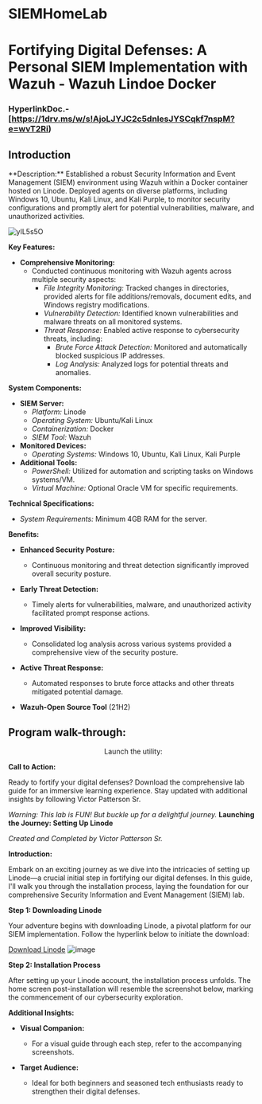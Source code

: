 # SIEMHomeLab
<h1>Fortifying Digital Defenses: A Personal SIEM Implementation with Wazuh - Wazuh Lindoe Docker</h1>

 ### HyperlinkDoc.-[https://1drv.ms/w/s!AjoLJYJC2c5dnlesJYSCqkf7nspM?e=wvT2Ri)  

<h2>Introduction</h2>
**Description:**
Established a robust Security Information and Event Management (SIEM) environment using Wazuh within a Docker container hosted on Linode. Deployed agents on diverse platforms, including Windows 10, Ubuntu, Kali Linux, and Kali Purple, to monitor security configurations and promptly alert for potential vulnerabilities, malware, and unauthorized activities.
<br />

![yIL5s5O](https://github.com/Vtec87/SIEMHomeLab/assets/115051912/57b9b4ca-f2ab-4f9c-8459-b7761974da38) 

**Key Features:**
- **Comprehensive Monitoring:**
  - Conducted continuous monitoring with Wazuh agents across multiple security aspects:
    - *File Integrity Monitoring:* Tracked changes in directories, provided alerts for file additions/removals, document edits, and Windows registry modifications.
    - *Vulnerability Detection:* Identified known vulnerabilities and malware threats on all monitored systems.
    - *Threat Response:* Enabled active response to cybersecurity threats, including:
      - *Brute Force Attack Detection:* Monitored and automatically blocked suspicious IP addresses.
      - *Log Analysis:* Analyzed logs for potential threats and anomalies.

**System Components:**
- **SIEM Server:**
  - *Platform:* Linode
  - *Operating System:* Ubuntu/Kali Linux
  - *Containerization:* Docker
  - *SIEM Tool:* Wazuh
- **Monitored Devices:**
  - *Operating Systems:* Windows 10, Ubuntu, Kali Linux, Kali Purple
- **Additional Tools:**
  - *PowerShell:* Utilized for automation and scripting tasks on Windows systems/VM.
  - *Virtual Machine:* Optional Oracle VM for specific requirements.

**Technical Specifications:**
- *System Requirements:* Minimum 4GB RAM for the server.

**Benefits:**
- **Enhanced Security Posture:**
  - Continuous monitoring and threat detection significantly improved overall security posture.
- **Early Threat Detection:**
  - Timely alerts for vulnerabilities, malware, and unauthorized activity facilitated prompt response actions.
- **Improved Visibility:**
  - Consolidated log analysis across various systems provided a comprehensive view of the security posture.
- **Active Threat Response:**
  - Automated responses to brute force attacks and other threats mitigated potential damage.

- <b>Wazuh-Open Source Tool</b> (21H2)

<h2>Program walk-through:</h2>

<p align="center">
Launch the utility: <br/>

**Call to Action:**

Ready to fortify your digital defenses? Download the comprehensive lab guide for an immersive learning experience. Stay updated with additional insights by following Victor Patterson Sr.

*Warning: This lab is FUN! But buckle up for a delightful journey.*
**Launching the Journey: Setting Up Linode**

*Created and Completed by Victor Patterson Sr.*

**Introduction:**

Embark on an exciting journey as we dive into the intricacies of setting up Linode—a crucial initial step in fortifying our digital defenses. In this guide, I'll walk you through the installation process, laying the foundation for our comprehensive Security Information and Event Management (SIEM) lab.

**Step 1: Downloading Linode**

Your adventure begins with downloading Linode, a pivotal platform for our SIEM implementation. Follow the hyperlink below to initiate the download:

[Download Linode](https://www.linode.com) 
![image](https://github.com/Vtec87/SIEMHomeLab/assets/115051912/d24ef5bc-9633-4abc-9cf5-1ffa6d8cffc9)

**Step 2: Installation Process**

After setting up your Linode account, the installation process unfolds. The home screen post-installation will resemble the screenshot below, marking the commencement of our cybersecurity exploration.



**Additional Insights:**

- **Visual Companion:**
  - For a visual guide through each step, refer to the accompanying screenshots.

- **Target Audience:**
  - Ideal for both beginners and seasoned tech enthusiasts ready to strengthen their digital defenses.
